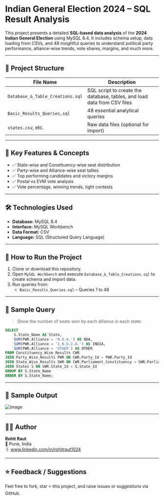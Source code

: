 
# Indian General Election 2024 – SQL Result Analysis

This project presents a detailed **SQL-based data analysis** of the **2024 Indian General Election** using MySQL 8.4. It includes schema setup, data loading from CSVs, and 48 insightful queries to understand political party performance, alliance-wise trends, vote shares, margins, and much more.

---

## 📁 Project Structure

| File Name                        | Description                                                               |
|----------------------------------|---------------------------------------------------------------------------|
| `Database_&_Table_Creations.sql` | SQL script to create the database, tables, and load data from CSV files   |
| `Basic_Results_Queries.sql`      | 48 essential analytical queries                                           |
| `states.csv`, etc.               | Raw data files (optional for import)                                      |

---

## 🧠 Key Features & Concepts

- ✅ State-wise and Constituency-wise seat distribution
- ✅ Party-wise and Alliance-wise seat tallies
- ✅ Top performing candidates and victory margins
- ✅ Postal vs EVM vote analysis
- ✅ Vote percentage, winning trends, tight contests

---

## 🛠️ Technologies Used

- **Database:** MySQL 8.4
- **Interface:** MySQL Workbench
- **Data Format:** CSV
- **Language:** SQL (Structured Query Language)

---

## 🧾 How to Run the Project

1. Clone or download this repository.
2. Open `MySQL Workbench` and execute `Database_&_Table_Creations.sql` to create schema and import data.
3. Run queries from:
   - `Basic_Results_Queries.sql` – Queries 1 to 48

---

## 📌 Sample Query

> Show the number of seats won by each alliance in each state:

```sql
SELECT 
    S.State_Name AS State,
    SUM(PWR.Alliance = 'N.D.A.') AS NDA,
    SUM(PWR.Alliance = 'I.N.D.I.A.') AS INDIA,
    SUM(PWR.Alliance = 'OTHER') AS OTHER
FROM Constituency_Wise_Results CWR
JOIN Party_Wise_Results PWR ON CWR.Party_Id = PWR.Party_Id
JOIN State_Wise_Results SWR ON CWR.Parliament_Constituency = SWR.Parliament_Constituency
JOIN States S ON SWR.State_Id = S.State_Id
GROUP BY S.State_Name
ORDER BY S.State_Name;
```

---

## 📸 Sample Output

![image](https://github.com/user-attachments/assets/ecac3877-08ba-4f3d-a689-02efd126b8b8)

---

## 👩‍💻 Author

**Rohit Raut**  
📍 Pune, India  
🖇 www.linkedin.com/in/rohitraut1024

---

## ⭐ Feedback / Suggestions

Feel free to fork, star ⭐ this project, and raise issues or suggestions via GitHub.

